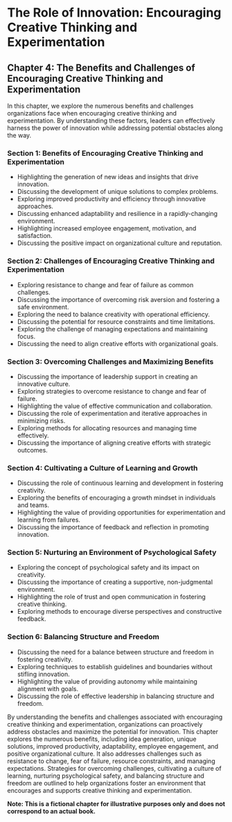 The Role of Innovation: Encouraging Creative Thinking and Experimentation
=========================================================================

Chapter 4: The Benefits and Challenges of Encouraging Creative Thinking and Experimentation
-------------------------------------------------------------------------------------------

In this chapter, we explore the numerous benefits and challenges organizations face when encouraging creative thinking and experimentation. By understanding these factors, leaders can effectively harness the power of innovation while addressing potential obstacles along the way.

### Section 1: Benefits of Encouraging Creative Thinking and Experimentation

* Highlighting the generation of new ideas and insights that drive innovation.
* Discussing the development of unique solutions to complex problems.
* Exploring improved productivity and efficiency through innovative approaches.
* Discussing enhanced adaptability and resilience in a rapidly-changing environment.
* Highlighting increased employee engagement, motivation, and satisfaction.
* Discussing the positive impact on organizational culture and reputation.

### Section 2: Challenges of Encouraging Creative Thinking and Experimentation

* Exploring resistance to change and fear of failure as common challenges.
* Discussing the importance of overcoming risk aversion and fostering a safe environment.
* Exploring the need to balance creativity with operational efficiency.
* Discussing the potential for resource constraints and time limitations.
* Exploring the challenge of managing expectations and maintaining focus.
* Discussing the need to align creative efforts with organizational goals.

### Section 3: Overcoming Challenges and Maximizing Benefits

* Discussing the importance of leadership support in creating an innovative culture.
* Exploring strategies to overcome resistance to change and fear of failure.
* Highlighting the value of effective communication and collaboration.
* Discussing the role of experimentation and iterative approaches in minimizing risks.
* Exploring methods for allocating resources and managing time effectively.
* Discussing the importance of aligning creative efforts with strategic outcomes.

### Section 4: Cultivating a Culture of Learning and Growth

* Discussing the role of continuous learning and development in fostering creativity.
* Exploring the benefits of encouraging a growth mindset in individuals and teams.
* Highlighting the value of providing opportunities for experimentation and learning from failures.
* Discussing the importance of feedback and reflection in promoting innovation.

### Section 5: Nurturing an Environment of Psychological Safety

* Exploring the concept of psychological safety and its impact on creativity.
* Discussing the importance of creating a supportive, non-judgmental environment.
* Highlighting the role of trust and open communication in fostering creative thinking.
* Exploring methods to encourage diverse perspectives and constructive feedback.

### Section 6: Balancing Structure and Freedom

* Discussing the need for a balance between structure and freedom in fostering creativity.
* Exploring techniques to establish guidelines and boundaries without stifling innovation.
* Highlighting the value of providing autonomy while maintaining alignment with goals.
* Discussing the role of effective leadership in balancing structure and freedom.

By understanding the benefits and challenges associated with encouraging creative thinking and experimentation, organizations can proactively address obstacles and maximize the potential for innovation. This chapter explores the numerous benefits, including idea generation, unique solutions, improved productivity, adaptability, employee engagement, and positive organizational culture. It also addresses challenges such as resistance to change, fear of failure, resource constraints, and managing expectations. Strategies for overcoming challenges, cultivating a culture of learning, nurturing psychological safety, and balancing structure and freedom are outlined to help organizations foster an environment that encourages and supports creative thinking and experimentation.

**Note: This is a fictional chapter for illustrative purposes only and does not correspond to an actual book.**
